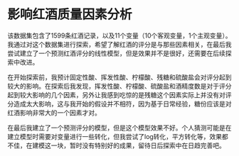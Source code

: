 # 影响红酒质量因素分析

该数据集包含了1599条红酒记录，以及11个变量（10个客观变量，1个主观变量）。我通过对这个数据集进行探索，希望了解红酒的评分是与那些因素相关，在最后我尝试建立了一个预测红酒评分的线性模型，但是效果并不是很好，还需要在后续探索中改进。

在开始探索前，我预计固定性酸、挥发性酸、柠檬酸、残糖和硫酸盐会对评分起到较大的影响。在探索后我发现，挥发性酸、柠檬酸、硫酸盐和酒精度数是对于评分起到较大影响的几个因素，另外让我感到吃惊的是残糖这个因素实际上并没有对评分造成太大影响，这与我开始的假设并不相符，因为基于日常经验，糖份应该是对红酒影响非常大的一个因素才对。

在最后我建立了一个预测评分的模型，但是这个模型效果不好。个人猜测可能是在建立模型时需要对变量进行一些转化，但我尝试了log转化，平方转化等，效果都不佳，在建模这一块，暂时没有特别好的成果，留待日后探索中在日趋完善吧。
